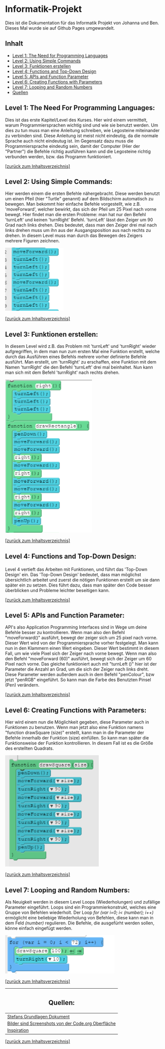 <h1>
Informatik-Projekt
</h1>

<p>
  Dies ist die Dokumentation für das Informatik Projekt von Johanna und Ben. Dieses Mal wurde sie auf Github Pages umgewandelt.
</p>

<h2>
<a id="Inh"> Inhalt </a>
</h2>

<ul>
<li><a href="#lvl1"> Level 1: The Need for Programming Languages</a></li>
<li><a href="#lvl2"> Level 2: Using Simple Commands</a></li>
<li><a href="#lvl3"> Level 3: Funktionen erstellen</a></li>
<li><a href="#lvl4"> Level 4: Functions and Top-Down Design </a></li>
<li><a href="#lvl5"> Level 5: APIs and Function Parameter </a></li>
<li><a href="#lvl6"> Level 6: Creating Functions with Parameters</a></li>
<li><a href="#lvl7"> Level 7: Looping and Random Numbers</a></li>
<li><a href="#Quell"> Quellen</a></li>
</ul>


<h2>
<a id="lvl1"> Level 1: The Need For Programming Languages: </a>
</h2>

<p>
Dies ist das erste Kapitel/Level des Kurses. Hier wird einem vermittelt, warum Programmiersprachen wichtig sind und wie sie benutzt werden. Um dies zu tun muss man eine Anleitung schreiben, wie Legosteine miteinander zu verbinden sind. Diese Anleitung ist meist nicht eindeutig, da die normale Sprache auch nicht eindeutug ist. Im Gegensatz dazu muss die Programmiersprache eindeutig sein, damit der Computer (Hier der "Partner") die Befehle richtig ausführen kann und die Legosteine richtig verbunden werden, bzw. das Programm funktioniert.
</p>
<p>
<a href="#Inh"> [zurück zum Inhaltsverzeichnis] </a>
</p>
<h2>
<a id="lvl2"> Level 2: Using Simple Commands: </a>
</h2>

<p>
Hier werden einem die ersten Befehle nähergebracht. Diese werden benutzt um einen Pfeil (hier "Turtle" genannt) auf dem Bildschirm automatisch zu bewegen. Man bekommt hier einfache Befehle vorgestellt, wie z.B. 'moveForward', welcher bewirkt, das sich der Pfeil um 25 Pixel nach vorne bewegt. Hier findet man die ersten Probleme: man hat nur den Befehl 'turnLeft' und keinen 'turnRight' Befehl. 'turnLeft' lässt den Zeiger um 90 Grad nach links drehen. Dies bedeutet, dass man den Zeiger drei mal nach links drehen muss um ihn aus der Ausgangsposition aus nach rechts zu drehen. In diesem Level muss man durch das Bewegen des Zeigers mehrere Figuren zeichnen.
</p>
<p>
<img src="Leverl 2.PNG" alt="Leverl 2.PNG" style="width:190px;height:204px;border:1;">
</p>
<p>
<a href="#Inh"> [zurück zum Inhaltsverzeichnis] </a>
</p>

<h2>
<a id="lvl3"> Level 3: Funktionen erstellen:</a>
</h2>

<p>
In diesem Level wird z.B. das Problem mit 'turnLeft' und 'turnRight' wieder aufgregriffen, in dem man nun zum ersten Mal eine Funktion erstellt, welche durch das Ausführen eines Befehls mehrere vorher definierte Befehle ausführt. Man erstellt, um 'turnRight' zu erschaffen, eine Funktion mit dem Namen 'turnRight' die den Befehl 'turnLeft' drei mal beinhaltet. Nun kann man sich mit dem Befehl 'turnRight' nach rechts drehen.
</p>

<p>
<img src="Turn Right.PNG" alt="Turn Right.PNG" style="width:282px;height:496px;border:1;">
</p>
<p>
<a href="#Inh"> [zurück zum Inhaltsverzeichnis] </a>
</p>


<h2>

<a id="lvl4"> Level 4: Functions and Top-Down Design:</a>
</h2>

<p>
Level 4 vertieft das Arbeiten mit Funktionen, und führt das 'Top-Down Design' ein. Das 'Top-Down Design' bedeutet, dass man möglichst übersichtlich arbeitet und zuerst die nötigen Funktionen erstellt um sie dann später ein zu setzen. Dies führt dazu, dass man später den Code besser überblicken und Probleme leichter beseitigen kann.
</p>
<p>
<a href="#Inh"> [zurück zum Inhaltsverzeichnis] </a>
</p>

<h2>
<a id="lvl5"> Level 5: APIs and Function Parameter:</a>

</h2>

<p>
API's also Application Programming Interfaces sind in Wege um deine Befehle besser zu kontrollieren. Wenn man also den Befehl "moveForward()" ausführt, bewegt der zeiger sich um 25 pixel nach vorne. Dieser Wert wird von der Programmiersprache vorher festgelegt. Man kann nun in den Klammern einen Wert eingeben. Dieser Wert bestimmt in diesem Fall, um wie viele Pixel sich der Zeiger nach vorne bewegt. Wenn man also den Befehl "moveForward (60)" ausführt, bewegt sich der Zeiger um 60 Pixel nach vorne. Das gleiche funktioniert auch mit "turnLeft ()" hier ist der Parameter die Anzahl an Grad, um die sich der Zeiger nach links dreht. Diese Parameter werden außerdem auch in dem Befehl "penColour", bzw jetzt "penRGB" eingeführt. So kann man die Farbe des Benutzten Pinsel (Pen) verändern.
</p>
<p>
<a href="#Inh"> [zurück zum Inhaltsverzeichnis] </a>
</p>

<h2>
<a id="lvl6"> Level 6: Creating Functions with Parameters:</a>

</h2>

<p>
Hier wird einem nun die Möglichkeit gegeben, diese Parameter auch in Funktionen zu benutzen. Wenn man jetzt also eine Funktion namens "function drawSquare (size)" erstellt, kann man in die Parameter der Befehle innerhalb der Funktion (size) einfüllen. So kann man später die Funktionsweise der Funktion kontrollieren. In diesem Fall ist es die Größe des erstellten Quadrats.
</p>
<p>
<img src="Funktion mit Parametern.PNG" alt="Funktion mit Parametern.PNG" style="width:304px;height:360px;border:1;">
</p>
<p>
<a href="#Inh"> [zurück zum Inhaltsverzeichnis] </a>
</p>

<h2>
<a id="lvl7"> Level 7: Looping and Random Numbers:</a>

</h2>

<p>
Als Neuigkeit werden in diesem Level Loops (Wiederholungen) und zufällige Parameter eingeführt. Loops sind ein Programmierkonstrukt, welches eine Gruppe von Befehlen wiederholt. Der Loop <i>for (var i=0; i< (number); i++) </i> ermöglicht eine beliebige Wiederholung von Befehlen, diese kann man in dem Feld <i>(number)</i> regulieren. Die Befehle, die ausgefürht werden sollen, könne einfach eingefügt werden.
</p>
<p>
<img src="asdfghjk.PNG" alt="asdfghjk.PNG" style="width:354px;height:124px;border:1;">
</p>
<p>
<a href="#Inh"> [zurück zum Inhaltsverzeichnis] </a>
</p>



<table>
<thead>
<tr>
<th>
<h2>
<a id="Quell"> Quellen:</a>
</h2>
</th>
</tr>
</thead>
<tbody>
<tr>
<td><a href="https://github.com/StefanScheunemann/Grundlagen-html">Stefans Grundlagen Dokument</a></td>
</tr>
<tr>
<td><a href="https://studio.code.org">Bilder sind Screenshots von der Code.org Oberfläche</a></td>
</tr>
<tr>
<td><a href="http://www.staggeringbeauty.com/">Inspiration</a></td>
</tr>
</tbody>
</table>

<p>
<a href="#Inh"> [zurück zum Inhaltsverzeichnis] </a>
</p>
